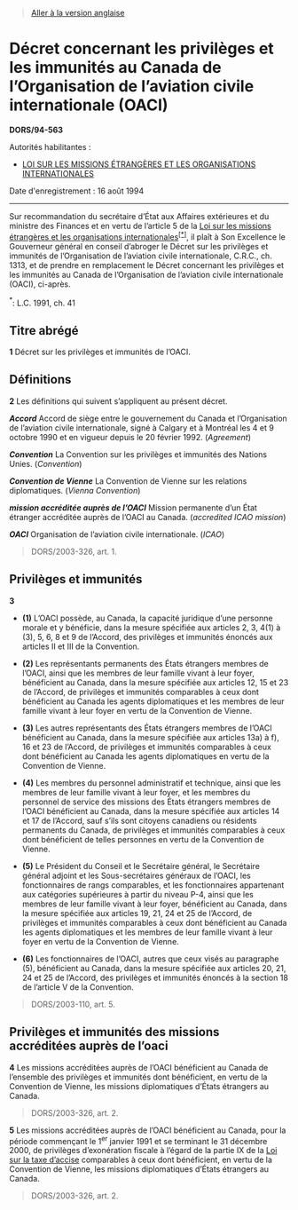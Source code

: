 > [Aller à la version anglaise](/en/Regulations/Statutory%20Orders%20and%20Regulations/94/563.md)

# Décret concernant les privilèges et les immunités au Canada de l’Organisation de l’aviation civile internationale (OACI)

**DORS/94-563**

Autorités habilitantes : 
- [LOI SUR LES MISSIONS ÉTRANGÈRES ET LES ORGANISATIONS INTERNATIONALES](/fr/Lois/Lois%20du%20Canada/1991/ch.%2041.md)

Date d'enregistrement : 16 août 1994

----------

Sur recommandation du secrétaire d’État aux Affaires extérieures et du ministre des Finances et en vertu de l’article 5 de la [Loi sur les missions étrangères et les organisations internationales](/fr/Lois/Lois%20du%20Canada/1991/ch.%2041.md)<sup><a href='#nbp_SOR-94-563_f_hq_6232'>[*]</a></sup>, il plaît à Son Excellence le Gouverneur général en conseil d’abroger le Décret sur les privilèges et immunités de l’Organisation de l’aviation civile internationale, C.R.C., ch. 1313, et de prendre en remplacement le Décret concernant les privilèges et les immunités au Canada de l’Organisation de l’aviation civile internationale (OACI), ci-après.

<a name='nbp_SOR-94-563_f_hq_6232'><sup>*</sup></a>: L.C. 1991, ch. 41<br />




## Titre abrégé


**1** Décret sur les privilèges et immunités de l’OACI.




## Définitions


**2** Les définitions qui suivent s’appliquent au présent décret.

***Accord*** Accord de siège entre le gouvernement du Canada et l’Organisation de l’aviation civile internationale, signé à Calgary et à Montréal les 4 et 9 octobre 1990 et en vigueur depuis le 20 février 1992. (*Agreement*)

***Convention*** La Convention sur les privilèges et immunités des Nations Unies. (*Convention*)

***Convention de Vienne*** La Convention de Vienne sur les relations diplomatiques. (*Vienna Convention*)

***mission accréditée auprès de l’OACI*** Mission permanente d’un État étranger accréditée auprès de l’OACI au Canada. (*accredited ICAO mission*)

***OACI*** Organisation de l’aviation civile internationale. (*ICAO*) 
> DORS/2003-326, art. 1.





## Privilèges et immunités


**3** 

- **(1)** L’OACI possède, au Canada, la capacité juridique d’une personne morale et y bénéficie, dans la mesure spécifiée aux articles 2, 3, 4(1) à (3), 5, 6, 8 et 9 de l’Accord, des privilèges et immunités énoncés aux articles II et III de la Convention.

- **(2)** Les représentants permanents des États étrangers membres de l’OACI, ainsi que les membres de leur famille vivant à leur foyer, bénéficient au Canada, dans la mesure spécifiée aux articles 12, 15 et 23 de l’Accord, de privilèges et immunités comparables à ceux dont bénéficient au Canada les agents diplomatiques et les membres de leur famille vivant à leur foyer en vertu de la Convention de Vienne.

- **(3)** Les autres représentants des États étrangers membres de l’OACI bénéficient au Canada, dans la mesure spécifiée aux articles 13a) à f), 16 et 23 de l’Accord, de privilèges et immunités comparables à ceux dont bénéficient au Canada les agents diplomatiques en vertu de la Convention de Vienne.

- **(4)** Les membres du personnel administratif et technique, ainsi que les membres de leur famille vivant à leur foyer, et les membres du personnel de service des missions des États étrangers membres de l’OACI bénéficient au Canada, dans la mesure spécifiée aux articles 14 et 17 de l’Accord, sauf s’ils sont citoyens canadiens ou résidents permanents du Canada, de privilèges et immunités comparables à ceux dont bénéficient de telles personnes en vertu de la Convention de Vienne.

- **(5)** Le Président du Conseil et le Secrétaire général, le Secrétaire général adjoint et les Sous-secrétaires généraux de l’OACI, les fonctionnaires de rangs comparables, et les fonctionnaires appartenant aux catégories supérieures à partir du niveau P-4, ainsi que les membres de leur famille vivant à leur foyer, bénéficient au Canada, dans la mesure spécifiée aux articles 19, 21, 24 et 25 de l’Accord, de privilèges et immunités comparables à ceux dont bénéficient au Canada les agents diplomatiques et les membres de leur famille vivant à leur foyer en vertu de la Convention de Vienne.

- **(6)** Les fonctionnaires de l’OACI, autres que ceux visés au paragraphe (5), bénéficient au Canada, dans la mesure spécifiée aux articles 20, 21, 24 et 25 de l’Accord, des privilèges et immunités énoncés à la section 18 de l’article V de la Convention.
> DORS/2003-110, art. 5.





## Privilèges et immunités des missions accréditées auprès de l’oaci


**4** Les missions accréditées auprès de l’OACI bénéficient au Canada de l’ensemble des privilèges et immunités dont bénéficient, en vertu de la Convention de Vienne, les missions diplomatiques d’États étrangers au Canada.
> DORS/2003-326, art. 2.




**5** Les missions accréditées auprès de l’OACI bénéficient au Canada, pour la période commençant le 1<sup>er</sup> janvier 1991 et se terminant le 31 décembre 2000, de privilèges d’exonération fiscale à l’égard de la partie IX de la [Loi sur la taxe d’accise](/fr/Lois/Lois%20révisées%20du%20Canada/E/E-15.md) comparables à ceux dont bénéficient, en vertu de la Convention de Vienne, les missions diplomatiques d’États étrangers au Canada.
> DORS/2003-326, art. 2.



